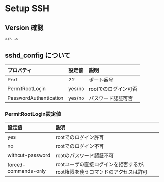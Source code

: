 # Setup SSH

## Version 確認
```
ssh -V
```

## sshd_config について

|プロパティ|設定値|説明|
|:--|:--|:--|
|Port|22|ポート番号|
|PermitRootLogin|yes/no|rootでのログイン可否|
|PasswordAuthentication|yes/no|パスワード認証可否|

### PermitRootLogin設定値
|設定値|説明|
|:--|:--|
|yes|rootでのログイン許可|
|no|rootでのログイン不可|
|without-password|rootのパスワード認証不可|
|forced-commands-only|rootユーザの直接ログインを拒否するが、root権限を使うコマンドのアクセスは許可|
